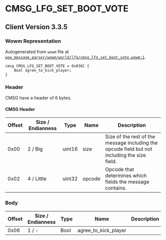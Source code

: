 # CMSG_LFG_SET_BOOT_VOTE

## Client Version 3.3.5

### Wowm Representation

Autogenerated from `wowm` file at [`wow_message_parser/wowm/world/lfg/cmsg_lfg_set_boot_vote.wowm:1`](https://github.com/gtker/wow_messages/tree/main/wow_message_parser/wowm/world/lfg/cmsg_lfg_set_boot_vote.wowm#L1).
```rust,ignore
cmsg CMSG_LFG_SET_BOOT_VOTE = 0x036C {
    Bool agree_to_kick_player;
}
```
### Header

CMSG have a header of 6 bytes.

#### CMSG Header

| Offset | Size / Endianness | Type   | Name   | Description |
| ------ | ----------------- | ------ | ------ | ----------- |
| 0x00   | 2 / Big           | uint16 | size   | Size of the rest of the message including the opcode field but not including the size field.|
| 0x02   | 4 / Little        | uint32 | opcode | Opcode that determines which fields the message contains.|

### Body

| Offset | Size / Endianness | Type | Name | Description | Comment |
| ------ | ----------------- | ---- | ---- | ----------- | ------- |
| 0x06 | 1 / - | Bool | agree_to_kick_player |  |  |

